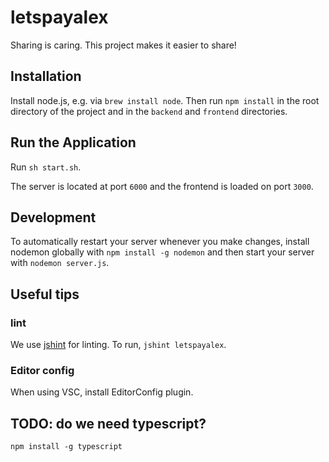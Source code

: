 # letspayalex

Sharing is caring. This project makes it easier to share!

## Installation
Install node.js, e.g. via `brew install node`. Then run `npm install` in the root directory of the project and in the `backend` and `frontend` directories.

## Run the Application
Run `sh start.sh`.

The server is located at port `6000` and the frontend is loaded on port `3000`.

## Development
To automatically restart your server whenever you make changes, install nodemon globally with `npm install -g nodemon` and then start your server with `nodemon server.js`.

## Useful tips

### lint
We use [jshint](https://jshint.com/install/) for linting. To run, `jshint letspayalex`.

### Editor config
When using VSC, install EditorConfig plugin.

## TODO: do we need typescript?
`npm install -g typescript`